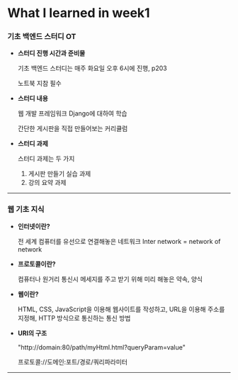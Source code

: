 # What I learned in week1

### 기초 백엔드 스터디 OT ###

- **스터디 진행 시간과 준비물**

	기초 백엔드 스터디는 매주 화요일 오후 6시에 진행, p203
	
	노트북 지참 필수

- **스터디 내용**

  	웹 개발 프레임워크 Django에 대하여 학습
	
	간단한 게시판을 직접 만들어보는 커리큘럼
	
- **스터디 과제**
	
	스터디 과제는 두 가지
	
	1. 게시판 만들기 실습 과제
	2. 강의 요약 과제
---
### 웹 기초 지식 ###

- **인터넷이란?**

	전 세계 컴퓨터를 유선으로 연결해놓은 네트워크
	Inter network = network of network

- **프로토콜이란?**

	컴퓨터나 원거리 통신시 메세지를 주고 받기 위해 미리 해놓은 약속, 양식
	
- **웹이란?**

	HTML, CSS, JavaScript을 이용해 웹사이트를 작성하고,
	URL을 이용해 주소를 지정해,
	HTTP 방식으로 통신하는 통신 방법
	
- **URl의 구조**

	"http://domain:80/path/myHtml.html?queryParam=value"
	
	프로토콜://도메인:포트/경로/쿼리파라미터
-----
